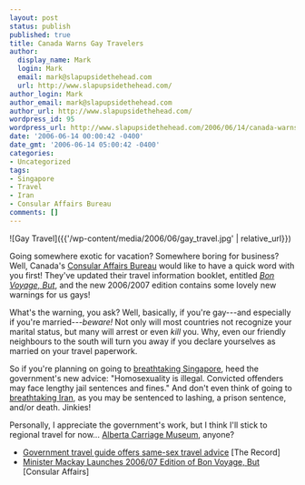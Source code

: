 ```yaml
---
layout: post
status: publish
published: true
title: Canada Warns Gay Travelers
author:
  display_name: Mark
  login: Mark
  email: mark@slapupsidethehead.com
  url: http://www.slapupsidethehead.com/
author_login: Mark
author_email: mark@slapupsidethehead.com
author_url: http://www.slapupsidethehead.com/
wordpress_id: 95
wordpress_url: http://www.slapupsidethehead.com/2006/06/14/canada-warns-gay-travellers/
date: '2006-06-14 00:00:42 -0400'
date_gmt: '2006-06-14 05:00:42 -0400'
categories:
- Uncategorized
tags:
- Singapore
- Travel
- Iran
- Consular Affairs Bureau
comments: []
---
```

![Gay Travel]({{'/wp-content/media/2006/06/gay_travel.jpg' | relative_url}})

Going somewhere exotic for vacation? Somewhere boring for business? Well, Canada's [Consular Affairs Bureau](http://www.voyage.gc.ca/ "For those who enjoy reading dry government sites") would like to have a quick word with you first! They've updated their travel information booklet, entitled _[Bon Voyage, But](http://www.voyage.gc.ca/main/pubs/bon_voyage_but-en.asp "It's a fun read. Well, not really...")_, and the new 2006/2007 edition contains some lovely new warnings for us gays!

What's the warning, you ask? Well, basically, if you're gay---and especially if you're married---_beware!_ Not only will most countries not recognize your marital status, but many will arrest or even _kill_ you. Why, even our friendly neighbours to the south will turn you away if you declare yourselves as married on your travel paperwork.

So if you're planning on going to [breathtaking Singapore](http://www.voyage.gc.ca/dest/report-en.asp?country=265000 "OK, scratch that one off the list..."), heed the government's new advice: "Homosexuality is illegal. Convicted offenders may face lengthy jail sentences and fines." And don't even think of going to [breathtaking Iran](http://www.voyage.gc.ca/dest/report-en.asp?country=132000 "It's so pretty this time of year, I'm told."), as you may be sentenced to lashing, a prison sentence, and/or death. Jinkies!

Personally, I appreciate the government's work, but I think I'll stick to regional travel for now... [Alberta Carriage Museum](http://www.remingtoncarriagemuseum.com/ "It was featured on The Simpsons, if that means anything..."), anyone?

- [Government travel guide offers same-sex travel advice](http://www.therecord.com/NASApp/cs/ContentServer?pagename=record/Layout/Article_Type1&c=Article&cid=1149889814241) [The Record]
- [Minister Mackay Launches 2006/07 Edition of Bon Voyage, But](http://www.voyage.gc.ca/main/pubs/bvb_minister-en.asp) [Consular Affairs]
